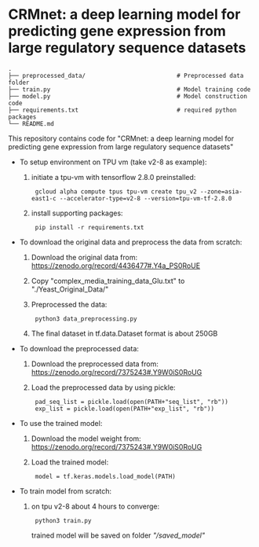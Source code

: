 # CRMnet: a deep learning model for predicting gene expression from large regulatory sequence datasets


    .
    ├── preprocessed_data/                          # Preprocessed data folder
    ├── train.py                                    # Model training code
    ├── model.py                                    # Model construction code        
    ├── requirements.txt                            # required python packages
    └── README.md



This repository contains code for "CRMnet: a deep learning model for predicting gene expression from large regulatory sequence datasets"

- To setup environment on TPU vm (take v2-8 as example):
    
    1. initiate a tpu-vm with tensorflow 2.8.0 preinstalled:
     
            gcloud alpha compute tpus tpu-vm create tpu_v2 --zone=asia-east1-c --accelerator-type=v2-8 --version=tpu-vm-tf-2.8.0

    2. install supporting packages:

            pip install -r requirements.txt


- To download the original data and preprocess the data from scratch:
    1. Download the original data from: https://zenodo.org/record/4436477#.Y4a_PS0RoUE
    2. Copy "complex_media_training_data_Glu.txt" to "./Yeast_Original_Data/"
    3. Preprocessed the data:

            python3 data_preprocessing.py
            
    4. The final dataset in tf.data.Dataset format is about 250GB

- To download the preprocessed data:
    1. Download the preprocessed data from: https://zenodo.org/record/7375243#.Y9W0iS0RoUG
    2. Load the preprocessed data by using pickle:
    
            pad_seq_list = pickle.load(open(PATH+"seq_list", "rb"))
            exp_list = pickle.load(open(PATH+"exp_list", "rb"))

- To use the trained model:
    1. Download the model weight from: https://zenodo.org/record/7375243#.Y9W0iS0RoUG
    2. Load the trained model:
    
            model = tf.keras.models.load_model(PATH)

- To train model from scratch: 
    1. on tpu v2-8 about 4 hours to converge:
    
            python3 train.py
    
       trained model will be saved on folder *"/saved_model"*

